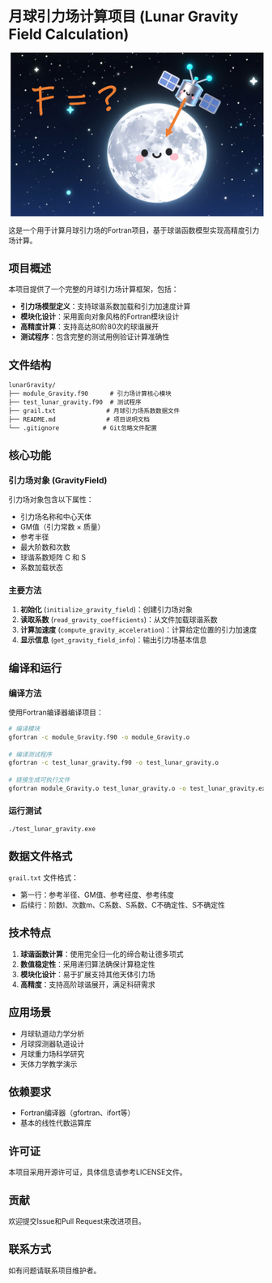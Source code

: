# 月球引力场计算项目 (Lunar Gravity Field Calculation)

![项目封面](cover.png)

这是一个用于计算月球引力场的Fortran项目，基于球谐函数模型实现高精度引力场计算。

## 项目概述

本项目提供了一个完整的月球引力场计算框架，包括：

- **引力场模型定义**：支持球谐系数加载和引力加速度计算
- **模块化设计**：采用面向对象风格的Fortran模块设计
- **高精度计算**：支持高达80阶80次的球谐展开
- **测试程序**：包含完整的测试用例验证计算准确性

## 文件结构

```
lunarGravity/
├── module_Gravity.f90      # 引力场计算核心模块
├── test_lunar_gravity.f90  # 测试程序
├── grail.txt              # 月球引力场系数数据文件
├── README.md              # 项目说明文档
└── .gitignore            # Git忽略文件配置
```

## 核心功能

### 引力场对象 (GravityField)

引力场对象包含以下属性：
- 引力场名称和中心天体
- GM值（引力常数 × 质量）
- 参考半径
- 最大阶数和次数
- 球谐系数矩阵 C 和 S
- 系数加载状态

### 主要方法

1. **初始化** (`initialize_gravity_field`)：创建引力场对象
2. **读取系数** (`read_gravity_coefficients`)：从文件加载球谐系数
3. **计算加速度** (`compute_gravity_acceleration`)：计算给定位置的引力加速度
4. **显示信息** (`get_gravity_field_info`)：输出引力场基本信息

## 编译和运行

### 编译方法

使用Fortran编译器编译项目：

```bash
# 编译模块
gfortran -c module_Gravity.f90 -o module_Gravity.o

# 编译测试程序
gfortran -c test_lunar_gravity.f90 -o test_lunar_gravity.o

# 链接生成可执行文件
gfortran module_Gravity.o test_lunar_gravity.o -o test_lunar_gravity.exe
```

### 运行测试

```bash
./test_lunar_gravity.exe
```

## 数据文件格式

`grail.txt` 文件格式：
- 第一行：参考半径、GM值、参考经度、参考纬度
- 后续行：阶数l、次数m、C系数、S系数、C不确定性、S不确定性

## 技术特点

1. **球谐函数计算**：使用完全归一化的缔合勒让德多项式
2. **数值稳定性**：采用递归算法确保计算稳定性
3. **模块化设计**：易于扩展支持其他天体引力场
4. **高精度**：支持高阶球谐展开，满足科研需求

## 应用场景

- 月球轨道动力学分析
- 月球探测器轨道设计
- 月球重力场科学研究
- 天体力学教学演示

## 依赖要求

- Fortran编译器（gfortran、ifort等）
- 基本的线性代数运算库

## 许可证

本项目采用开源许可证，具体信息请参考LICENSE文件。

## 贡献

欢迎提交Issue和Pull Request来改进项目。

## 联系方式

如有问题请联系项目维护者。
